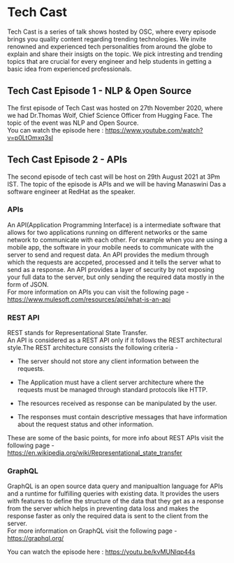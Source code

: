 # Tech Cast

Tech Cast is a series of talk shows hosted by OSC, where every episode brings you quality content regarding trending technologies. We invite renowned and experienced tech personalities from around the globe to explain and share their insigts on the topic. We pick intresting and trending topics that are crucial for every engineer and help students in getting a basic idea from experienced professionals.

## Tech Cast Episode 1 - NLP & Open Source

The first episode of Tech Cast was hosted on 27th November 2020, where we had Dr.Thomas Wolf, Chief Science Officer from Hugging Face. The topic of the event was NLP and Open Source.  
You can watch the episode here : https://www.youtube.com/watch?v=p0LtOmxq3sI

## Tech Cast Episode 2 - APIs

The second episode of tech cast will be host on 29th August 2021 at 3Pm IST. The topic of the episode is APIs and we will be having Manaswini Das a software engineer at RedHat as the speaker.

### APIs

An API(Application Programming Interface) is a intermediate software that allows for two applications running on different networks or the same network to communicate with each other. For example when you are using a mobile app, the software in your mobile needs to communicate with the server to send and request data. An API provides the medium through which the requests are accpeted, processed and it tells the server what to send as a response. An API provides a layer of security by not exposing your full data to the server, but only sending the required data mostly in the form of JSON.  
For more information on APIs you can visit the following page - https://www.mulesoft.com/resources/api/what-is-an-api

### REST API

REST stands for Representational State Transfer.  
An API is considered as a REST API only if it follows the REST architectural style.The REST architecture consists the following criteria -  

*   The server should not store any client information between the requests.  

*   The Application must have a client server architecture where the requests must be managed through standard protocols like HTTP.  

*   The resources received as response can be manipulated by the user.  

*   The responses must contain descriptive messages that have information about the request status and other information.  

These are some of the basic points, for more info about REST APIs visit the following page - https://en.wikipedia.org/wiki/Representational_state_transfer  

### GraphQL

GraphQL is an open source data query and manipualtion language for APIs and a runtime for fulfilling queries with existing data. It provides the users with features to define the structure of the data that they get as a response from the server which helps in preventing data loss and makes the response faster as only the required data is sent to the client from the server.  
For more information on GraphQL visit the following page - https://graphql.org/  

You can watch the episode here : https://youtu.be/kvMUNlqp44s
